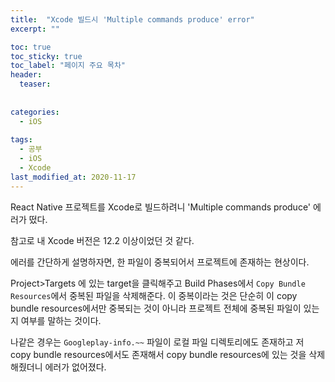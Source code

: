 ```yaml
---
title:  "Xcode 빌드시 'Multiple commands produce' error"
excerpt: ""

toc: true
toc_sticky: true
toc_label: "페이지 주요 목차"
header:
  teaser: 
  
  
categories:
  - iOS
  
tags:
  - 공부
  - iOS
  - Xcode
last_modified_at: 2020-11-17
---
```


React Native 프로젝트를 Xcode로 빌드하려니 'Multiple commands produce' 에러가 떴다.

참고로 내 Xcode 버전은 12.2 이상이었던 것 같다.

에러를 간단하게 설명하자면, 한 파일이 중복되어서 프로젝트에 존재하는 현상이다. 

Project>Targets 에 있는 target을 클릭해주고 Build Phases에서 `Copy Bundle Resources`에서 중복된 파일을 삭제해준다. 이 중복이라는 것은
단순히 이 copy bundle resources에서만 중복되는 것이 아니라 프로젝트 전체에 중복된 파일이 있는지 여부를 말하는 것이다.

나같은 경우는 `Googleplay-info.~~` 파일이 로컬 파일 디렉토리에도 존재하고 저 copy bundle resources에서도 존재해서 copy bundle resources에 있는 것을 
삭제해줬더니 에러가 없어졌다.
